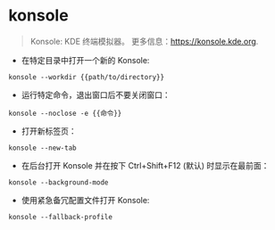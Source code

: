 # konsole

> Konsole: KDE 终端模拟器。
> 更多信息：<https://konsole.kde.org>.

- 在特定目录中打开一个新的 Konsole:

`konsole --workdir {{path/to/directory}}`

- 运行特定命令，退出窗口后不要关闭窗口：

`konsole --noclose -e {{命令}}`

- 打开新标签页：

`konsole --new-tab`

- 在后台打开 Konsole 并在按下 Ctrl+Shift+F12 (默认) 时显示在最前面：

`konsole --background-mode`

- 使用紧急备冗配置文件打开 Konsole:

`konsole --fallback-profile`
